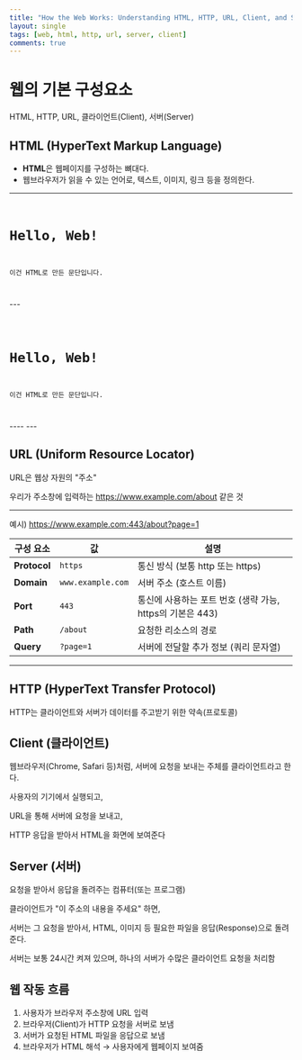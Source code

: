 ```yaml
---
title: "How the Web Works: Understanding HTML, HTTP, URL, Client, and Server "
layout: single
tags: [web, html, http, url, server, client]
comments: true
---
```


# 웹의 기본 구성요소

HTML, HTTP, URL, 클라이언트(Client), 서버(Server)

## HTML (HyperText Markup Language)

- **HTML**은 웹페이지를 구성하는 뼈대다.
- 웹브라우저가 읽을 수 있는 언어로, 텍스트, 이미지, 링크 등을 정의한다.

---
<pre><code>
<h1>Hello, Web!</h1>
<p>이건 HTML로 만든 문단입니다.</p>
</code></pre>

---<pre><code>
<h1>Hello, Web!</h1>
<p>이건 HTML로 만든 문단입니다.</p>
</code></pre>----
---

## URL (Uniform Resource Locator)
URL은 웹상 자원의 "주소"

우리가 주소창에 입력하는 https://www.example.com/about 같은 것

---
예시) https://www.example.com:443/about?page=1

| 구성 요소    | 값                    | 설명 |
|-------------|-----------------------|------|
| **Protocol** | `https`               | 통신 방식 (보통 http 또는 https) |
| **Domain**   | `www.example.com`     | 서버 주소 (호스트 이름) |
| **Port**     | `443`                 | 통신에 사용하는 포트 번호 (생략 가능, https의 기본은 443) |
| **Path**     | `/about`              | 요청한 리소스의 경로 |
| **Query**    | `?page=1`             | 서버에 전달할 추가 정보 (쿼리 문자열) |

---

## HTTP (HyperText Transfer Protocol)

HTTP는 클라이언트와 서버가 데이터를 주고받기 위한 약속(프로토콜)

## Client (클라이언트)
웹브라우저(Chrome, Safari 등)처럼,
서버에 요청을 보내는 주체를 클라이언트라고 한다.

사용자의 기기에서 실행되고,

URL을 통해 서버에 요청을 보내고,

HTTP 응답을 받아서 HTML을 화면에 보여준다

## Server (서버)
요청을 받아서 응답을 돌려주는 컴퓨터(또는 프로그램)

클라이언트가 "이 주소의 내용을 주세요" 하면,

서버는 그 요청을 받아서, HTML, 이미지 등 필요한 파일을 응답(Response)으로 돌려준다.

서버는 보통 24시간 켜져 있으며, 하나의 서버가 수많은 클라이언트 요청을 처리함

## 웹 작동 흐름
1. 사용자가 브라우저 주소창에 URL 입력
2. 브라우저(Client)가 HTTP 요청을 서버로 보냄
3. 서버가 요청된 HTML 파일을 응답으로 보냄
4. 브라우저가 HTML 해석 → 사용자에게 웹페이지 보여줌

